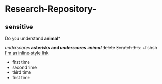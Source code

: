 # Research-Repository-
## sensitive
Do you understand **animal**? 

_underscores_
**asterisks and _underscores_**
**_animal_**
~~delete~~
~~Scratch this.~~
+hshsh
[I'm an inline-style link](https://www.google.com)
 - first time
 - second time
 - third time
  - first time
  
